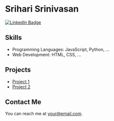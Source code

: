 # Srihari Srinivasan

<div id="badges">
  <a href="https://www.linkedin.com/in/srihari-srinivasan-58748b24b/">
    <img src="https://img.shields.io/badge/LinkedIn-blue?style=for-the-badge&logo=linkedin&logoColor=white" alt="LinkedIn Badge"/>
  </a>

## Skills
- Programming Languages: JavaScript, Python, ...
- Web Development: HTML, CSS, ...

## Projects
- [Project 1](link_to_project_1)
- [Project 2](link_to_project_2)

## Contact Me
You can reach me at [your@email.com](mailto:your@email.com).

